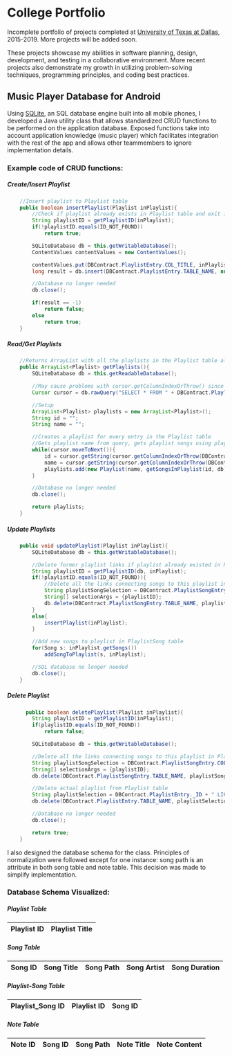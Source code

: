 # College Portfolio

Incomplete portfolio of projects completed at [University of Texas at Dallas](https://www.utdallas.edu/), 2015-2019. More projects will be added soon.

These projects showcase my abilities in software planning, design, development, and testing in a collaborative environment. More recent projects also demonstrate my growth in utilizing problem-solving techniques, programming principles, and coding best practices.

## Music Player Database for Android
Using [SQLite](https://www.sqlite.org/index.html), an SQL database engine built into all mobile phones, I developed a Java utility class that allows standardized CRUD functions to be performed on the application database. Exposed functions take into account application knowledge (music player) which facilitates integration with the rest of the app and allows other teammembers to ignore implementation details.

### Example code of CRUD functions:
##### Create/Insert Playlist
```Java
    //Insert playlist to Playlist table
    public boolean insertPlaylist(Playlist inPlaylist){
        //Check if playlist already exists in Playlist table and exit if it does
        String playlistID = getPlaylistID(inPlaylist);
        if(!playlistID.equals(ID_NOT_FOUND))
            return true;

        SQLiteDatabase db = this.getWritableDatabase();
        ContentValues contentValues = new ContentValues();

        contentValues.put(DBContract.PlaylistEntry.COL_TITLE, inPlaylist.getPlaylistName());
        long result = db.insert(DBContract.PlaylistEntry.TABLE_NAME, null, contentValues);

        //Database no longer needed
        db.close();

        if(result == -1)
            return false;
        else
            return true;
    }
```

##### Read/Get Playlists
```Java
    //Returns ArrayList with all the playlists in the Playlist table along with their songs
    public ArrayList<Playlist> getPlaylists(){
        SQLiteDatabase db = this.getReadableDatabase();

        //May cause problems with cursor.getColumnIndexOrThrow() since rawQuery, but maybe not
        Cursor cursor = db.rawQuery("SELECT * FROM " + DBContract.PlaylistEntry.TABLE_NAME, null);

        //Setup
        ArrayList<Playlist> playlists = new ArrayList<Playlist>();
        String id = "";
        String name = "";

        //Creates a playlist for every entry in the Playlist table
        //Gets playlist name from query, gets playlist songs using playlist ID from query and running getSongsInPlaylist()
        while(cursor.moveToNext()){
            id = cursor.getString(cursor.getColumnIndexOrThrow(DBContract.PlaylistEntry._ID));
            name = cursor.getString(cursor.getColumnIndexOrThrow(DBContract.PlaylistEntry.COL_TITLE));
            playlists.add(new Playlist(name, getSongsInPlaylist(id, db)));
        }

        //Database no longer needed
        db.close();

        return playlists;
    }
```

##### Update Playlists
```Java
    public void updatePlaylist(Playlist inPlaylist){
        SQLiteDatabase db = this.getWritableDatabase();

        //Delete former playlist links if playlist already existed in Playlist table, create a new playlist otherwise
        String playlistID = getPlaylistID(db, inPlaylist);
        if(!playlistID.equals(ID_NOT_FOUND)){
            //Delete all the links connecting songs to this playlist in PlaylistSong table
            String playlistSongSelection = DBContract.PlaylistSongEntry.COL_PLAYLIST_ID + " LIKE ?";
            String[] selectionArgs = {playlistID};
            db.delete(DBContract.PlaylistSongEntry.TABLE_NAME, playlistSongSelection, selectionArgs);
        }
        else{
            insertPlaylist(inPlaylist);
        }

        //Add new songs to playlist in PlaylistSong table
        for(Song s: inPlaylist.getSongs())
            addSongToPlaylist(s, inPlaylist);

        //SQL database no longer needed
        db.close();
    }
```

##### Delete Playlist
```Java
      public boolean deletePlaylist(Playlist inPlaylist){
        String playlistID = getPlaylistID(inPlaylist);
        if(playlistID.equals(ID_NOT_FOUND))
            return false;

        SQLiteDatabase db = this.getWritableDatabase();

        //Delete all the links connecting songs to this playlist in PlaylistSong table
        String playlistSongSelection = DBContract.PlaylistSongEntry.COL_PLAYLIST_ID + " LIKE ?";
        String[] selectionArgs = {playlistID};
        db.delete(DBContract.PlaylistSongEntry.TABLE_NAME, playlistSongSelection, selectionArgs);

        //Delete actual playlist from Playlist table
        String playlistSelection = DBContract.PlaylistEntry._ID + " LIKE ?";
        db.delete(DBContract.PlaylistEntry.TABLE_NAME, playlistSelection, selectionArgs);

        //Database no longer needed
        db.close();

        return true;
    }
```

I also designed the database schema for the class. Principles of normalization were followed except for one instance: song path is an attribute in both song table and note table. This decision was made to simplify implementation.

### Database Schema Visualized:

##### Playlist Table
Playlist ID|Playlist Title
-----------|--------------

##### Song Table
Song ID|Song Title|Song Path|Song Artist|Song Duration
-------|----------|---------|-----------|-------------

##### Playlist-Song Table
Playlist_Song ID|Playlist ID|Song ID
----------------|-----------|-------

##### Note Table
Note ID|Song ID|Song Path|Note Title|Note Content
-------|-------|---------|----------|------------

